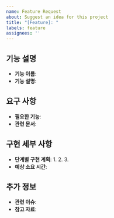 ```yaml
---
name: Feature Request
about: Suggest an idea for this project
title: "[Feature]: "
labels: feature
assignees: ''
---
```


## 기능 설명
- **기능 이름**: 
- **기능 설명**: 

## 요구 사항
- **필요한 기능**: 
- **관련 문서**: 

## 구현 세부 사항
- **단계별 구현 계획**: 
  1. 
  2. 
  3. 
- **예상 소요 시간**: 

## 추가 정보
- **관련 이슈**: 
- **참고 자료**: 
